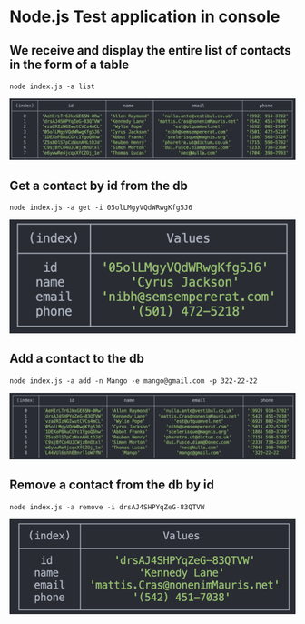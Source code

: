 # Node.js Test application in console

## We receive and display the entire list of contacts in the form of a table

```
node index.js -a list
```

![list](img/list.png)

## Get a contact by id from the db

```
node index.js -a get -i 05olLMgyVQdWRwgKfg5J6
```

![get](img/getbyid.png)

## Add a contact to the db

```
node index.js -a add -n Mango -e mango@gmail.com -p 322-22-22
```

![add](img/add.png)

## Remove a contact from the db by id

```
node index.js -a remove -i drsAJ4SHPYqZeG-83QTVW
```

![remove](img/remove.png)
